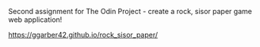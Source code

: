 Second assignment for The Odin Project - create a rock, sisor paper game web application!

https://ggarber42.github.io/rock_sisor_paper/
